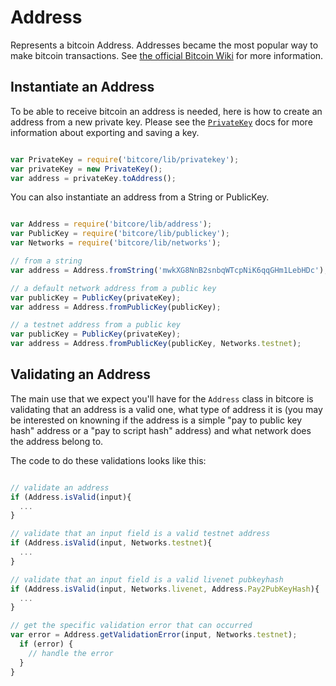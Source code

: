 # Address

Represents a bitcoin Address. Addresses became the most popular way to make
bitcoin transactions. See [the official Bitcoin
Wiki](https://en.bitcoin.it/wiki/Address) for more information.


## Instantiate an Address

To be able to receive bitcoin an address is needed, here is how to create an
address from a new private key. Please see the [`PrivateKey`](PrivateKey.md) docs
for more information about exporting and saving a key.

```javascript

var PrivateKey = require('bitcore/lib/privatekey');
var privateKey = new PrivateKey();
var address = privateKey.toAddress();

```

You can also instantiate an address from a String or PublicKey.

```javascript

var Address = require('bitcore/lib/address');
var PublicKey = require('bitcore/lib/publickey');
var Networks = require('bitcore/lib/networks');

// from a string
var address = Address.fromString('mwkXG8NnB2snbqWTcpNiK6qqGHm1LebHDc');

// a default network address from a public key
var publicKey = PublicKey(privateKey);
var address = Address.fromPublicKey(publicKey);

// a testnet address from a public key
var publicKey = PublicKey(privateKey);
var address = Address.fromPublicKey(publicKey, Networks.testnet);

```

## Validating an Address

The main use that we expect you'll have for the `Address` class in bitcore is
validating that an address is a valid one, what type of address it is (you may
be interested on knowning if the address is a simple "pay to public key hash"
address or a "pay to script hash" address) and what network does the address
belong to.

The code to do these validations looks like this:

```javascript

// validate an address
if (Address.isValid(input){
  ...
}

// validate that an input field is a valid testnet address
if (Address.isValid(input, Networks.testnet){
  ...
}

// validate that an input field is a valid livenet pubkeyhash
if (Address.isValid(input, Networks.livenet, Address.Pay2PubKeyHash){
  ...
}

// get the specific validation error that can occurred
var error = Address.getValidationError(input, Networks.testnet);
  if (error) {
    // handle the error
  }
}

```

